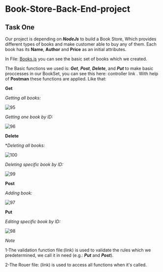 # Book-Store-Back-End-project
## Task One

Our project is depending on ***NodeJs*** to build a Book Store, Which provides different types of books and make customer able to buy any of them. Each book has its **Name**, **Author** and **Price** as an initial attributes.

In File: [Books.js](https://github.com/Nourelshehry/Book-Store-Backe-End-project/blob/main/models/book.js) you can see the basic set of books which we created.

The Basic functions we used is: ***Get***, ***Post***, ***Delete***, and ***Put*** to make basic proccesses in our BookSet, you can see this here: controller link . With help of **Postman** these functions are applied. Like that:

**Get**

*Getting all books:*

![95](https://user-images.githubusercontent.com/76706477/229019758-c79cd33d-d521-4695-a075-736832f430d1.png)


*Getting one book by ID:*

![96](https://user-images.githubusercontent.com/76706477/229019871-c6127a68-c793-4205-b253-d49e7969ddba.png)


**Delete**

**Deleting all books:*

![100](https://user-images.githubusercontent.com/76706477/229020317-87ae0b19-66f8-42da-8236-b90a3040b641.png)


*Deleting specific book by ID:*

![99](https://user-images.githubusercontent.com/76706477/229020287-f5c0ecf4-deb6-483f-b807-31485d036231.png)


**Post**

*Adding book:*

![97](https://user-images.githubusercontent.com/76706477/229019934-53c06d7b-5864-43ac-8fc5-c1e583922039.png)


**Put**

*Editing specific book by ID:*

![98](https://user-images.githubusercontent.com/76706477/229020118-1ca29141-3731-4ced-a527-18673f0e64f6.png)




*Note*

1-The validation function file:(link) is used to validate the rules which we predetermined, we call it in need (e.g.: ***Put*** and ***Post***).

2-The Rouer file: (link)  is used to access all functions when it's called.
